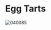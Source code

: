 # Egg Tarts
![040085](https://user-images.githubusercontent.com/50277379/140738822-c34a3ee1-2c73-4206-a01c-d36561fbd8d4.jpg)
